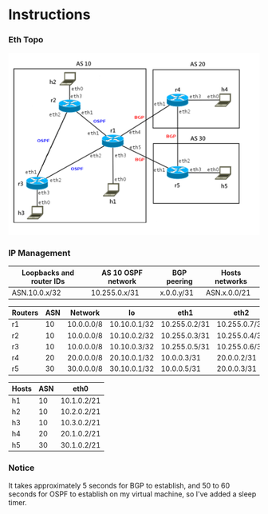 # Instructions

### Eth Topo

<img src='Topo.png'>

### IP Management

| Loopbacks and router IDs | AS 10 OSPF network | BGP peering | Hosts networks |
| ------------------------ | ------------------ | ----------- | -------------- |
| ASN.10.0.x/32            | 10.255.0.x/31      | x.0.0.y/31  | ASN.x.0.0/21   |

| Routers | ASN  | Network    | lo           | eth1          | eth2          | eth3        | eth4        | eth5        |
| ------- | ---- | ---------- | ------------ | ------------- | ------------- | ----------- | ----------- | ----------- |
| r1      | 10   | 10.0.0.0/8 | 10.10.0.1/32 | 10.255.0.2/31 | 10.255.0.7/31 | 10.1.0.1/21 | 10.0.0.2/31 | 10.0.0.4/31 |
| r2      | 10   | 10.0.0.0/8 | 10.10.0.2/32 | 10.255.0.3/31 | 10.255.0.4/31 | 10.2.0.1/21 | NA          | NA          |
| r3      | 10   | 10.0.0.0/8 | 10.10.0.3/32 | 10.255.0.5/31 | 10.255.0.6/31 | 10.3.0.1/21 | NA          | NA          |
| r4      | 20   | 20.0.0.0/8 | 20.10.0.1/32 | 10.0.0.3/31   | 20.0.0.2/31   | 20.1.0.1/21 | NA          | NA          |
| r5      | 30   | 30.0.0.0/8 | 30.10.0.1/32 | 10.0.0.5/31   | 20.0.0.3/31   | 30.1.0.1/21 | NA          | NA          |

| Hosts | ASN  | eth0        |
| ----- | ---- | ----------- |
| h1    | 10   | 10.1.0.2/21 |
| h2    | 10   | 10.2.0.2/21 |
| h3    | 10   | 10.3.0.2/21 |
| h4    | 20   | 20.1.0.2/21 |
| h5    | 30   | 30.1.0.2/21 |

### Notice

It takes approximately 5 seconds for BGP to establish, and 50 to 60 seconds for OSPF to establish on my virtual machine, so I've added a sleep timer.
